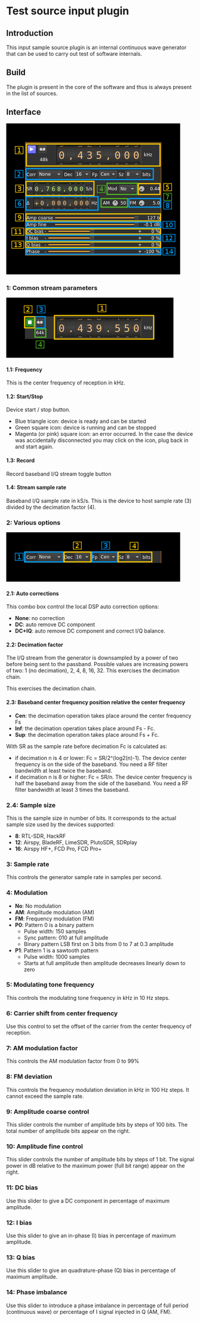 <h1>Test source input plugin</h1>

<h2>Introduction</h2>

This input sample source plugin is an internal continuous wave generator that can be used to carry out test of software internals. 

<h2>Build</h2>

The plugin is present in the core of the software and thus is always present in the list of sources.

<h2>Interface</h2>

![Test source input plugin GUI](../../../doc/img/TestSourceInput_plugin.png)

<h3>1: Common stream parameters</h3>

![SDR Daemon source input stream GUI](../../../doc/img/SDRdaemonSource_plugin_01.png)

<h4>1.1: Frequency</h4>

This is the center frequency of reception in kHz.

<h4>1.2: Start/Stop</h4>

Device start / stop button. 

  - Blue triangle icon: device is ready and can be started
  - Green square icon: device is running and can be stopped
  - Magenta (or pink) square icon: an error occurred. In the case the device was accidentally disconnected you may click on the icon, plug back in and start again.
  
<h4>1.3: Record</h4>

Record baseband I/Q stream toggle button

<h4>1.4: Stream sample rate</h4>

Baseband I/Q sample rate in kS/s. This is the device to host sample rate (3) divided by the decimation factor (4). 

<h3>2: Various options</h3>

![Test source input plugin GUI 2](../../../doc/img/TestSourceInput_plugin_2.png)

<h4>2.1: Auto corrections</h4>

This combo box control the local DSP auto correction options:

  - **None**: no correction
  - **DC**: auto remove DC component
  - **DC+IQ**: auto remove DC component and correct I/Q balance.

<h4>2.2: Decimation factor</h4>

The I/Q stream from the generator is downsampled by a power of two before being sent to the passband. Possible values are increasing powers of two: 1 (no decimation), 2, 4, 8, 16, 32. This exercises the decimation chain.

This exercises the decimation chain.

<h4>2.3: Baseband center frequency position relative the center frequency</h4>

  - **Cen**: the decimation operation takes place around the center frequency Fs
  - **Inf**: the decimation operation takes place around Fs - Fc. 
  - **Sup**: the decimation operation takes place around Fs + Fc.
  
With SR as the sample rate before decimation Fc is calculated as: 

  - if decimation n is 4 or lower:  Fc = SR/2^(log2(n)-1). The device center frequency is on the side of the baseband. You need a RF filter bandwidth at least twice the baseband.
  - if decimation n is 8 or higher: Fc = SR/n. The device center frequency is half the baseband away from the side of the baseband. You need a RF filter bandwidth at least 3 times the baseband.

<h3>2.4: Sample size</h3>

This is the sample size in number of bits. It corresponds to the actual sample size used by the devices supported:

  - **8**: RTL-SDR, HackRF
  - **12**: Airspy, BladeRF, LimeSDR, PlutoSDR, SDRplay
  - **16**: Airspy HF+, FCD Pro, FCD Pro+

<h3>3: Sample rate</h3>

This controls the generator sample rate in samples per second.

<h3>4: Modulation</h4>

  - **No**: No modulation
  - **AM**: Amplitude modulation (AM)
  - **FM**: Frequency modulation (FM)
  - **P0**: Pattern 0 is a binary pattern
    - Pulse width: 150 samples
    - Sync pattern: 010 at full amplitude
    - Binary pattern LSB first on 3 bits from 0 to 7 at 0.3 amplitude
  - **P1**: Pattern 1 is a sawtooth pattern
    - Pulse width: 1000 samples
    - Starts at full amplitude then amplitude decreases linearly down to zero
  
<h3>5: Modulating tone frequency</h3>

This controls the modulating tone frequency in kHz in 10 Hz steps.

<h3>6: Carrier shift from center frequency</h3>

Use this control to set the offset of the carrier from the center frequency of reception.
  
<h3>7: AM modulation factor</h3>

This controls the AM modulation factor from 0 to 99%

<h3>8: FM deviation</h3>

This controls the frequency modulation deviation in kHz in 100 Hz steps. It cannot exceed the sample rate.  
  
<h3>9: Amplitude coarse control</h3>

This slider controls the number of amplitude bits by steps of 100 bits. The total number of amplitude bits appear on the right.
  
<h3>10: Amplitude fine control</h3>

This slider controls the number of amplitude bits by steps of 1 bit. The signal power in dB relative to the maximum power (full bit range) appear on the right.
  
<h3>11: DC bias</h3>

Use this slider to give a DC component in percentage of maximum amplitude.

<h3>12: I bias</h3>

Use this slider to give an in-phase (I) bias in percentage of maximum amplitude.

<h3>13: Q bias</h3>

Use this slider to give an quadrature-phase (Q) bias in percentage of maximum amplitude.

<h3>14: Phase imbalance</h3>

Use this slider to introduce a phase imbalance in percentage of full period (continuous wave) or percentage of I signal injected in Q (AM, FM).
